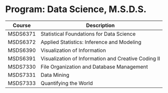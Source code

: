 # Program: Data Science, M.S.D.S.

Course | Description
------------ | -------------
MSDS6371 | Statistical Foundations for Data Science
MSDS6372 | Applied Statistics: Inference and Modeling
MSDS6390 | Visualization of Information
MSDS6391 | Visualization of Information and Creative Coding II
MSDS7330 | File Organization and Database Management
MSDS7331 | Data Mining
MSDS7333 | Quantifying the World
